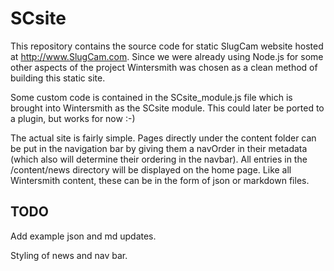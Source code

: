 # SCsite

This repository contains the source code for static SlugCam website hosted at
<http://www.SlugCam.com>. Since we were already using Node.js for some other
aspects of the project Wintersmith was chosen as a clean method of building this
static site.

Some custom code is contained in the SCsite_module.js file which is brought into
Wintersmith as the SCsite module. This could later be ported to a plugin, but
works for now :-)

The actual site is fairly simple. Pages directly under the content folder can be
put in the navigation bar by giving them a navOrder in their metadata (which
also will determine their ordering in the navbar). All entries in the
/content/news directory will be displayed on the home page. Like all Wintersmith
content, these can be in the form of json or markdown files.

## TODO

Add example json and md updates.

Styling of news and nav bar.
